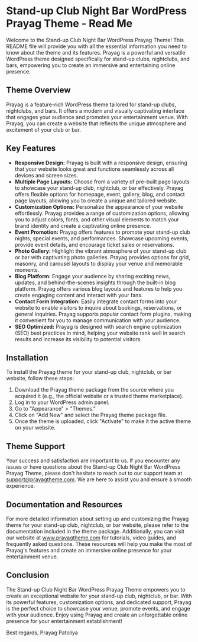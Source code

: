 # Stand-up Club Night Bar WordPress Prayag Theme - Read Me

Welcome to the Stand-up Club Night Bar WordPress Prayag Theme! This README file will provide you with all the essential information you need to know about the theme and its features. Prayag is a powerful and versatile WordPress theme designed specifically for stand-up clubs, nightclubs, and bars, empowering you to create an immersive and entertaining online presence.

## Theme Overview
Prayag is a feature-rich WordPress theme tailored for stand-up clubs, nightclubs, and bars. It offers a modern and visually captivating interface that engages your audience and promotes your entertainment venue. With Prayag, you can create a website that reflects the unique atmosphere and excitement of your club or bar.

## Key Features
- **Responsive Design:** Prayag is built with a responsive design, ensuring that your website looks great and functions seamlessly across all devices and screen sizes.
- **Multiple Page Layouts:** Choose from a variety of pre-built page layouts to showcase your stand-up club, nightclub, or bar effectively. Prayag offers flexible options for homepage, event, gallery, blog, and contact page layouts, allowing you to create a unique and tailored website.
- **Customization Options:** Personalize the appearance of your website effortlessly. Prayag provides a range of customization options, allowing you to adjust colors, fonts, and other visual elements to match your brand identity and create a captivating online presence.
- **Event Promotion:** Prayag offers features to promote your stand-up club nights, special events, and performances. Showcase upcoming events, provide event details, and encourage ticket sales or reservations.
- **Photo Gallery:** Highlight the vibrant atmosphere of your stand-up club or bar with captivating photo galleries. Prayag provides options for grid, masonry, and carousel layouts to display your venue and memorable moments.
- **Blog Platform:** Engage your audience by sharing exciting news, updates, and behind-the-scenes insights through the built-in blog platform. Prayag offers various blog layouts and features to help you create engaging content and interact with your fans.
- **Contact Form Integration:** Easily integrate contact forms into your website to enable visitors to inquire about bookings, reservations, or general inquiries. Prayag supports popular contact form plugins, making it convenient for you to manage communication with your audience.
- **SEO Optimized:** Prayag is designed with search engine optimization (SEO) best practices in mind, helping your website rank well in search results and increase its visibility to potential visitors.

## Installation
To install the Prayag theme for your stand-up club, nightclub, or bar website, follow these steps:

1. Download the Prayag theme package from the source where you acquired it (e.g., the official website or a trusted theme marketplace).
2. Log in to your WordPress admin panel.
3. Go to "Appearance" > "Themes."
4. Click on "Add New" and select the Prayag theme package file.
5. Once the theme is uploaded, click "Activate" to make it the active theme on your website.

## Theme Support
Your success and satisfaction are important to us. If you encounter any issues or have questions about the Stand-up Club Night Bar WordPress Prayag Theme, please don't hesitate to reach out to our support team at support@prayagtheme.com. We are here to assist you and ensure a smooth experience.

## Documentation and Resources
For more detailed information about setting up and customizing the Prayag theme for your stand-up club, nightclub, or bar website, please refer to the documentation included in the theme package. Additionally, you can visit our website at www.prayagtheme.com for tutorials, video guides, and frequently asked questions. These resources will help you make the most of Prayag's features and create an immersive online presence for your entertainment venue.

## Conclusion
The Stand-up Club Night Bar WordPress Prayag Theme empowers you to create an exceptional website for your stand-up club, nightclub, or bar. With its powerful features, customization options, and dedicated support, Prayag is the perfect choice to showcase your venue, promote events, and engage with your audience. Enjoy using Prayag and create an unforgettable online presence for your entertainment establishment!

Best regards,
Prayag Patoliya